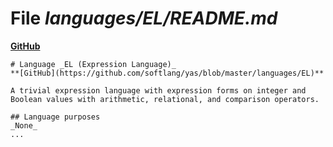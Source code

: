 # File _languages/EL/README.md_
**[GitHub](https://github.com/softlang/yas/blob/master/languages/EL/README.md)**
```
# Language _EL (Expression Language)_
**[GitHub](https://github.com/softlang/yas/blob/master/languages/EL)**

A trivial expression language with expression forms on integer and Boolean values with arithmetic, relational, and comparison operators.

## Language purposes
_None_
...
```
